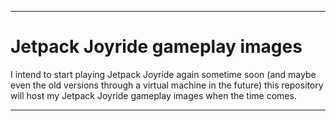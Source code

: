 
***

# Jetpack Joyride gameplay images

I intend to start playing Jetpack Joyride again sometime soon (and maybe even the old versions through a virtual machine in the future) this repository will host my Jetpack Joyride gameplay images when the time comes.

***
